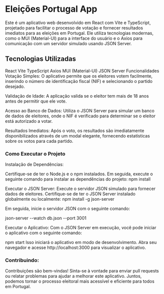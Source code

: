 # Eleições Portugal App

Este é um aplicativo web desenvolvido em React com Vite e TypeScript, projetado para facilitar o processo de votação e fornecer resultados imediatos para as eleições em Portugal. Ele utiliza tecnologias modernas, como o MUI (Material-UI) para a interface do usuário e o Axios para comunicação com um servidor simulado usando JSON Server.

## Tecnologias Utilizadas

React
Vite
TypeScript
Axios
MUI (Material-UI)
JSON Server
Funcionalidades
Votação Simples: O aplicativo permite que os eleitores votem facilmente, inserindo o número de identificação fiscal (NIF) e selecionando o partido desejado.

Validação de Idade: A aplicação valida se o eleitor tem mais de 18 anos antes de permitir que ele vote.

Acesso ao Banco de Dados: Utiliza o JSON Server para simular um banco de dados de eleitores, onde o NIF é verificado para determinar se o eleitor está autorizado a votar.

Resultados Imediatos: Após o voto, os resultados são imediatamente disponibilizados através de um modal elegante, fornecendo estatísticas sobre os votos para cada partido.

### Como Executar o Projeto

Instalação de Dependências:

Certifique-se de ter o Node.js e o npm instalados. Em seguida, execute o seguinte comando para instalar as 
dependências do projeto:
npm install

Executar o JSON Server:
Execute o servidor JSON simulado para fornecer dados de eleitores. Certifique-se de ter o JSON Server instalado globalmente ou localmente:
npm install -g json-server

Em seguida, inicie o servidor JSON com o seguinte comando:

json-server --watch db.json --port 3001

Executar o Aplicativo:
Com o JSON Server em execução, você pode iniciar o aplicativo com o seguinte comando:

npm start
Isso iniciará o aplicativo em modo de desenvolvimento. 
Abra seu navegador e acesse http://localhost:3000 para visualizar o aplicativo.

### Contribuindo:
Contribuições são bem-vindas! Sinta-se à vontade para enviar pull requests ou relatar problemas para ajudar a melhorar este aplicativo. Juntos, podemos tornar o processo eleitoral mais acessível e eficiente para todos em Portugal.




